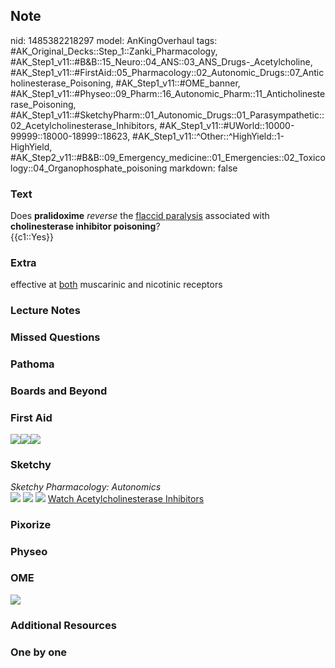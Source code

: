 ## Note
nid: 1485382218297
model: AnKingOverhaul
tags: #AK_Original_Decks::Step_1::Zanki_Pharmacology, #AK_Step1_v11::#B&B::15_Neuro::04_ANS::03_ANS_Drugs-_Acetylcholine, #AK_Step1_v11::#FirstAid::05_Pharmacology::02_Autonomic_Drugs::07_Anticholinesterase_Poisoning, #AK_Step1_v11::#OME_banner, #AK_Step1_v11::#Physeo::09_Pharm::16_Autonomic_Pharm::11_Anticholinesterase_Poisoning, #AK_Step1_v11::#SketchyPharm::01_Autonomic_Drugs::01_Parasympathetic::02_Acetylcholinesterase_Inhibitors, #AK_Step1_v11::#UWorld::10000-99999::18000-18999::18623, #AK_Step1_v11::^Other::^HighYield::1-HighYield, #AK_Step2_v11::#B&B::09_Emergency_medicine::01_Emergencies::02_Toxicology::04_Organophosphate_poisoning
markdown: false

### Text
<div>
  Does <b>pralidoxime</b> <i>reverse</i> the <u>flaccid
  paralysis</u> associated with <b>cholinesterase inhibitor
  poisoning</b>?
</div>
<div>
  {{c1::Yes}}
</div>

### Extra
effective at <u>both</u> muscarinic and nicotinic receptors

### Lecture Notes


### Missed Questions


### Pathoma


### Boards and Beyond


### First Aid
<img src="paste-594986114482179.jpg"><img src=
"paste-296236779307011.jpg"><img src="paste-337850717437955.jpg">

### Sketchy
<div>
  <i>Sketchy Pharmacology: Autonomics</i>
</div><img src=
"Screen%20Shot%202019-09-05%20at%205.33.34%20PM.png"> <img src=
"Screen%20Shot%202019-09-23%20at%209.15.01%20AM.png"> <img src=
"Screen%20Shot%202019-09-23%20at%209.15.08%20AM.png"> <a href=
"https://dashboard.sketchy.com/study/medical/courses/medical-pharmacology/units/medical-pharmacology-autonomic-drugs/videos/medical-pharmacology-autonomic-drugs-parasympathetic-acetylcholinesterase-inhibitors?utm_source=anki&utm_medium=partnership&utm_campaign=february_update&utm_content=medical">
Watch Acetylcholinesterase Inhibitors</a>

### Pixorize


### Physeo


### OME
<div class="ome-widget">
  <a href="https://onlinemeded.org?ref=anki"><img src=
  "_OME_AnkiFlashcards_General_7.png"></a>
</div>

### Additional Resources


### One by one

